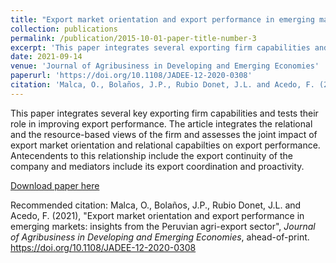 ```yaml
---
title: "Export market orientation and export performance in emerging markets: insights from the Peruvian agri-export sector"
collection: publications
permalink: /publication/2015-10-01-paper-title-number-3
excerpt: 'This paper integrates several exporting firm capabilities and tests their relevance for increasing export performance.'
date: 2021-09-14
venue: 'Journal of Agribusiness in Developing and Emerging Economies'
paperurl: 'https://doi.org/10.1108/JADEE-12-2020-0308'
citation: 'Malca, O., Bolaños, J.P., Rubio Donet, J.L. and Acedo, F. (2021), &quot;Export market orientation and export performance in emerging markets: insights from the Peruvian agri-export sector&quot;, <i>Journal of Agribusiness in Developing and Emerging Economies</i>, ahead-of-print. https://doi.org/10.1108/JADEE-12-2020-0308'
---
```

This paper integrates several key exporting firm capabilities and tests their role in improving export performance. The article integrates the relational and the resource-based views of the firm and assesses the joint impact of export market orientation and relational capabilties on export performance. Antecendents to this relationship include the export continuity of the company and mediators include its export coordination and proactivity.

[Download paper here](Malca_Bolanos_(2021)_Export_Market_Orientation_and_Export_Performance.pdf)

Recommended citation: Malca, O., Bolaños, J.P., Rubio Donet, J.L. and Acedo, F. (2021), "Export market orientation and export performance in emerging markets: insights from the Peruvian agri-export sector", <i>Journal of Agribusiness in Developing and Emerging Economies</i>, ahead-of-print. https://doi.org/10.1108/JADEE-12-2020-0308
